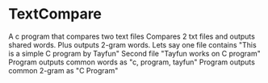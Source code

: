 # TextCompare
A c program that compares two text files
Compares 2 txt files and outputs shared words. Plus outputs 2-gram words.
Lets say one file contains "This is a simple C program by Tayfun"
Second file "Tayfun works on C program"
Program outputs common words as "c, program, tayfun"
Program outputs common 2-gram as "C Program"
